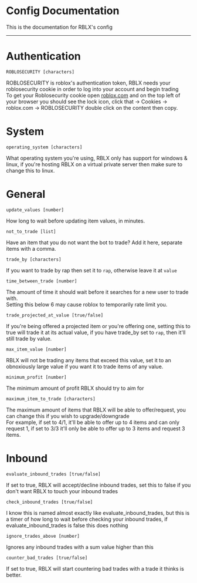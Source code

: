 # Config Documentation

This is the documentation for RBLX's config
***
# Authentication

`ROBLOSECURITY [characters]`

ROBLOSECURITY is roblox's authentication token, RBLX needs your roblosecurity cookie in order to log into your account and begin trading  
To get your Roblosecurity cookie open [roblox.com](https://roblox.com) and on the top left of your browser you should see the lock icon, click that -> Cookies -> roblox.com -> ROBLOSECURITY double click on the content then copy.


# System

`operating_system [characters]`

What operating system you're using, RBLX only has support for windows & linux, if you're hosting RBLX on a virtual private server then make sure to change this to linux.  

# General

`update_values [number]`

How long to wait before updating item values, in minutes.

`not_to_trade [list]`

Have an item that you do not want the bot to trade? Add it here, separate items with a comma.

`trade_by [characters]`

If you want to trade by rap then set it to `rap`, otherwise leave it at `value`

`time_between_trade [number]`

The amount of time it should wait before it searches for a new user to trade with.  
Setting this below 6 may cause roblox to temporarily rate limit you.

`trade_projected_at_value [true/false]`

If you're being offered a projected item or you're offering one, setting this to true will trade it at its actual value, if you have trade_by set to `rap`, then it'll still trade by value.

`max_item_value [number]`

RBLX will not be trading any items that exceed this value, set it to an obnoxiously large value if you want it to trade items of any value.

`minimum_profit [number]`

The minimum amount of profit RBLX should try to aim for

`maximum_item_to_trade [characters]`

The maximum amount of items that RBLX will be able to offer/request, you can change this if you wish to upgrade/downgrade  
For example, if set to 4/1, it'll be able to offer up to 4 items and can only request 1, if set to 3/3 it'll only be able to offer up to 3 items and request 3 items.

# Inbound

`evaluate_inbound_trades [true/false]`

If set to true, RBLX will accept/decline inbound trades, set this to false if you don't want RBLX to touch your inbound trades

`check_inbound_trades [true/false]`

I know this is named almost exactly like evaluate_inbound_trades, but this is a timer of how long to wait before checking your inbound trades, if evaluate_inbound_trades is false this does nothing

`ignore_trades_above [number]`

Ignores any inbound trades with a sum value higher than this

`counter_bad_trades [true/false]`

If set to true, RBLX will start countering bad trades with a trade it thinks is better.
